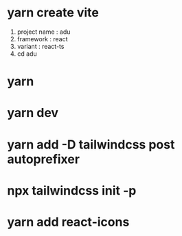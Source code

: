 # yarn  create vite

1. project name : adu
2. framework : react
3. variant : react-ts
4. cd adu

# yarn 
# yarn dev
# yarn add -D tailwindcss post autoprefixer
# npx tailwindcss init -p
# yarn add react-icons 
